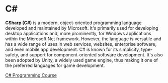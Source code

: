 # C#

**CSharp (C#)** is a modern, object-oriented programming language developed and maintained by Microsoft. It's primarily used for developing desktop applications and, more prominently, for Windows applications within the Microsoft.Net framework. However, the language is versatile and has a wide range of uses in web services, websites, enterprise software, and even mobile app development. C# is known for its simplicity, type-safety, and support for component-oriented software development. It's also been adopted by Unity, a widely used game engine, thus making it one of the preferred languages for game development.

[C# Programming Course](https://youtu.be/YT8s-90oDC0?si=SlFVl2FgpqHq63dk)
